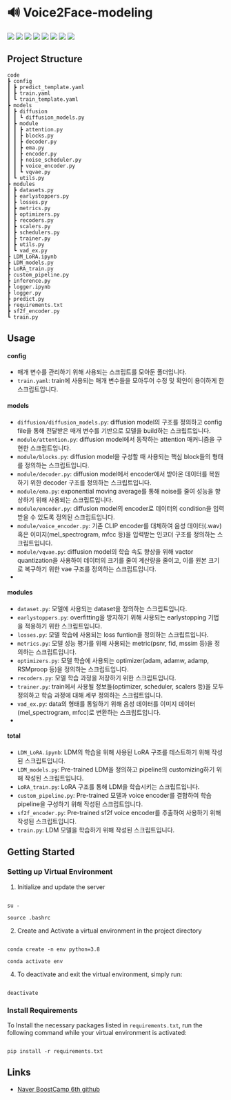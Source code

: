 
  

# 🔊 Voice2Face-modeling

  

<img  src="https://img.shields.io/badge/Python-3776AB?style=for-the-badge&logo=Python&logoColor=white"> <img  src="https://img.shields.io/badge/opencv-5C3EE8?style=for-the-badge&logo=opencv&logoColor=white"> <img  src="https://img.shields.io/badge/git-F05032?style=for-the-badge&logo=git&logoColor=white"> <img  src="https://img.shields.io/badge/NCP-03C75A?style=for-the-badge&logo=Naver&logoColor=white"> <img  src="https://img.shields.io/badge/Linux-FCC624?style=for-the-badge&logo=Linux&logoColor=white"> <img  src="https://img.shields.io/badge/Numpy-013243?style=for-the-badge&logo=Numpy&logoColor=white"> <img  src="https://img.shields.io/badge/Pytorch-EE4C2C?style=for-the-badge&logo=Pytorch&logoColor=white"> <img  src="https://img.shields.io/badge/Huggingface-FFD21E?style=for-the-badge&logo=Huggingface&logoColor=white">



## Project Structure
```
code
┣ config
┃ ┣ predict_template.yaml
┃ ┣ train.yaml
┃ ┗ train_template.yaml
┣ models
┃ ┣ diffusion
┃ ┃ ┗ diffusion_models.py
┃ ┣ module
┃ ┃ ┣ attention.py
┃ ┃ ┣ blocks.py
┃ ┃ ┣ decoder.py
┃ ┃ ┣ ema.py
┃ ┃ ┣ encoder.py
┃ ┃ ┣ noise_scheduler.py
┃ ┃ ┣ voice_encoder.py
┃ ┃ ┗ vqvae.py
┃ ┗ utils.py
┣ modules
┃ ┣ datasets.py
┃ ┣ earlystoppers.py
┃ ┣ losses.py
┃ ┣ metrics.py
┃ ┣ optimizers.py
┃ ┣ recoders.py
┃ ┣ scalers.py
┃ ┣ schedulers.py
┃ ┣ trainer.py
┃ ┣ utils.py
┃ ┗ vad_ex.py
┣ LDM_LoRA.ipynb
┣ LDM_models.py
┣ LoRA_train.py
┣ custom_pipeline.py
┣ inference.py
┣ logger.ipynb
┣ logger.py
┣ predict.py
┣ requirements.txt
┣ sf2f_encoder.py
┗ train.py
```

## Usage

  

#### config
 - 매개 변수를 관리하기 위해 사용되는 스크립트를 모아둔 폴더입니다.
 - `train.yaml`: train에 사용되는 매개 변수들을 모아두어 수정 및 확인이 용이하게 한 스크립트입니다.

#### models
 - `diffusion/diffusion_models.py`: diffusion model의 구조를 정의하고 config file을 통해 전달받은 매개 변수를 기반으로 모델을 build하는 스크립트입니다.
 - `module/attention.py`: diffusion model에서 동작하는 attention 매커니즘을 구현한 스크립트입니다.
 - `module/blocks.py`: diffusion model을 구성할 때 사용되는 핵심 block들의 형태를 정의하는 스크립트입니다.
 - `module/decoder.py`: diffusion model에서 encoder에서 받아온 데이터를 복원하기 위한 decoder 구조를 정의하는 스크립트입니다.
 - `module/ema.py`: exponential moving average를 통해 noise를 줄여 성능을 향상하기 위해 사용되는 스크립트입니다.
 - `module/encoder.py`: diffusion model의 encoder로 데이터의 condition을 입력받을 수 있도록 정의된 스크립트입니다.
 - `module/voice_encoder.py`: 기존 CLIP encoder를 대체하여 음성 데이터(.wav) 혹은 이미지(mel_spectrogram, mfcc 등)을 입력받는 인코더 구조를 정의하는 스크립트입니다.
 - `module/vqvae.py`: diffusion model의 학습 속도 향상을 위해 vactor quantization을 사용하여 데이터의 크기를 줄여 계산량을 줄이고, 이를 원본 크기로 복구하기 위한 vae 구조를 정의하는 스크립트입니다.
 - 
#### modules 
 - `dataset.py`: 모델에 사용되는 dataset을 정의하는 스크립트입니다.
 - `earlystoppers.py`: overfitting을 방지하기 위해 사용되는 earlystopping 기법을 적용하기 위한 스크립트입니다.
 - `losses.py`: 모델 학습에 사용되는 loss funtion을 정의하는 스크립트입니다.
 - `metrics.py`: 모델 성능 평가를 위해 사용되는 metric(psnr, fid, mssim 등)을 정의하는 스크립트입니다.
 - `optimizers.py`: 모델 학습에 사용되는 optimizer(adam, adamw, adamp, RSMproop 등)을 정의하는 스크립트입니다.
 - `recoders.py`: 모델 학습 과정을 저장하기 위한 스크립트입니다.
 - `trainer.py`: train에서 사용될 정보들(optimizer, scheduler, scalers 등)을 모두 정의하고 학습 과정에 대해 세부 정의하는 스크립트입니다.
 - `vad_ex.py`: data의 형태를 통일하기 위해 음성 데이터를 이미지 데이터(mel_spectrogram, mfcc)로 변환하는 스크립트입니다.
 - 
#### total
 - `LDM_LoRA.ipynb`: LDM의 학습을 위해 사용된 LoRA 구조를 테스트하기 위해 작성된 스크립트입니다.
 - `LDM_models.py`: Pre-trained LDM을 정의하고 pipeline의 customizing하기 위해 작성된 스크립트입니다.
 - `LoRA_train.py`: LoRA 구조를 통해 LDM을 학습시키는 스크립트입니다.
 - `custom_pipeline.py`: Pre-trained 모델과 voice encoder를 결합하여 학습 pipeline을 구성하기 위해 작성된 스크립트입니다.
 - `sf2f_encoder.py`: Pre-trained sf2f voice encoder를 추출하여 사용하기 위해 작성된 스크립트입니다.
 - `train.py`: LDM 모델을 학습하기 위해 작성된 스크립트입니다.
  

## Getting Started

  
### Setting up Virtual Environment

  
1. Initialize and update the server

```

su -

source .bashrc

```

  

2. Create and Activate a virtual environment in the project directory

  

```

conda create -n env python=3.8

conda activate env

```

  

4. To deactivate and exit the virtual environment, simply run:

  

```

deactivate

```

  

### Install Requirements

  

To Install the necessary packages listed in `requirements.txt`, run the following command while your virtual environment is activated:

```

pip install -r requirements.txt

```

  
  
## Links
- [Naver BoostCamp 6th github](https://github.com/boostcampaitech6/level2-3-cv-finalproject-cv-08)

